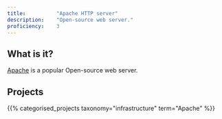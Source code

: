 ```yaml
---
title: 			"Apache HTTP server"
description: 	"Open-source web server."
proficiency:	3
---
```


## What is it?
[Apache](https://httpd.apache.org/) is a popular Open-source web server.

## Projects
{{% categorised_projects taxonomy="infrastructure" term="Apache" %}}